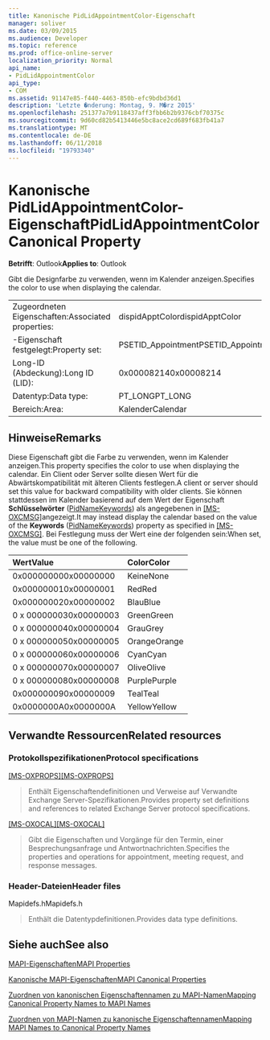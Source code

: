 ```yaml
---
title: Kanonische PidLidAppointmentColor-Eigenschaft
manager: soliver
ms.date: 03/09/2015
ms.audience: Developer
ms.topic: reference
ms.prod: office-online-server
localization_priority: Normal
api_name:
- PidLidAppointmentColor
api_type:
- COM
ms.assetid: 91147e85-f440-4463-850b-efc9bdbd36d1
description: 'Letzte �nderung: Montag, 9. M�rz 2015'
ms.openlocfilehash: 251377a7b9118437aff3fbb6b2b9376cbf70375c
ms.sourcegitcommit: 9d60cd82b5413446e5bc8ace2cd689f683fb41a7
ms.translationtype: MT
ms.contentlocale: de-DE
ms.lasthandoff: 06/11/2018
ms.locfileid: "19793340"
---
```

# <a name="pidlidappointmentcolor-canonical-property"></a><span data-ttu-id="80616-103">Kanonische PidLidAppointmentColor-Eigenschaft</span><span class="sxs-lookup"><span data-stu-id="80616-103">PidLidAppointmentColor Canonical Property</span></span>

  
  
<span data-ttu-id="80616-104">**Betrifft**: Outlook</span><span class="sxs-lookup"><span data-stu-id="80616-104">**Applies to**: Outlook</span></span> 
  
<span data-ttu-id="80616-105">Gibt die Designfarbe zu verwenden, wenn im Kalender anzeigen.</span><span class="sxs-lookup"><span data-stu-id="80616-105">Specifies the color to use when displaying the calendar.</span></span>
  
|||
|:-----|:-----|
|<span data-ttu-id="80616-106">Zugeordneten Eigenschaften:</span><span class="sxs-lookup"><span data-stu-id="80616-106">Associated properties:</span></span>  <br/> |<span data-ttu-id="80616-107">dispidApptColor</span><span class="sxs-lookup"><span data-stu-id="80616-107">dispidApptColor</span></span>  <br/> |
|<span data-ttu-id="80616-108">-Eigenschaft festgelegt:</span><span class="sxs-lookup"><span data-stu-id="80616-108">Property set:</span></span>  <br/> |<span data-ttu-id="80616-109">PSETID_Appointment</span><span class="sxs-lookup"><span data-stu-id="80616-109">PSETID_Appointment</span></span>  <br/> |
|<span data-ttu-id="80616-110">Long-ID (Abdeckung):</span><span class="sxs-lookup"><span data-stu-id="80616-110">Long ID (LID):</span></span>  <br/> |<span data-ttu-id="80616-111">0x00008214</span><span class="sxs-lookup"><span data-stu-id="80616-111">0x00008214</span></span>  <br/> |
|<span data-ttu-id="80616-112">Datentyp:</span><span class="sxs-lookup"><span data-stu-id="80616-112">Data type:</span></span>  <br/> |<span data-ttu-id="80616-113">PT_LONG</span><span class="sxs-lookup"><span data-stu-id="80616-113">PT_LONG</span></span>  <br/> |
|<span data-ttu-id="80616-114">Bereich:</span><span class="sxs-lookup"><span data-stu-id="80616-114">Area:</span></span>  <br/> |<span data-ttu-id="80616-115">Kalender</span><span class="sxs-lookup"><span data-stu-id="80616-115">Calendar</span></span>  <br/> |
   
## <a name="remarks"></a><span data-ttu-id="80616-116">Hinweise</span><span class="sxs-lookup"><span data-stu-id="80616-116">Remarks</span></span>

<span data-ttu-id="80616-117">Diese Eigenschaft gibt die Farbe zu verwenden, wenn im Kalender anzeigen.</span><span class="sxs-lookup"><span data-stu-id="80616-117">This property specifies the color to use when displaying the calendar.</span></span> <span data-ttu-id="80616-118">Ein Client oder Server sollte diesen Wert für die Abwärtskompatibilität mit älteren Clients festlegen.</span><span class="sxs-lookup"><span data-stu-id="80616-118">A client or server should set this value for backward compatibility with older clients.</span></span> <span data-ttu-id="80616-119">Sie können stattdessen im Kalender basierend auf dem Wert der Eigenschaft **Schlüsselwörter** ([PidNameKeywords](pidnamekeywords-canonical-property.md)) als angegebenen in [[MS-OXCMSG]](http://msdn.microsoft.com/library/7fd7ec40-deec-4c06-9493-1bc06b349682%28Office.15%29.aspx)angezeigt.</span><span class="sxs-lookup"><span data-stu-id="80616-119">It may instead display the calendar based on the value of the **Keywords** ([PidNameKeywords](pidnamekeywords-canonical-property.md)) property as specified in [[MS-OXCMSG]](http://msdn.microsoft.com/library/7fd7ec40-deec-4c06-9493-1bc06b349682%28Office.15%29.aspx).</span></span> <span data-ttu-id="80616-120">Bei Festlegung muss der Wert eine der folgenden sein:</span><span class="sxs-lookup"><span data-stu-id="80616-120">When set, the value must be one of the following.</span></span>
  
|<span data-ttu-id="80616-121">**Wert**</span><span class="sxs-lookup"><span data-stu-id="80616-121">**Value**</span></span>|<span data-ttu-id="80616-122">**Color**</span><span class="sxs-lookup"><span data-stu-id="80616-122">**Color**</span></span>|
|:-----|:-----|
|<span data-ttu-id="80616-123">0x00000000</span><span class="sxs-lookup"><span data-stu-id="80616-123">0x00000000</span></span>  <br/> |<span data-ttu-id="80616-124">Keine</span><span class="sxs-lookup"><span data-stu-id="80616-124">None</span></span>  <br/> |
|<span data-ttu-id="80616-125">0x00000001</span><span class="sxs-lookup"><span data-stu-id="80616-125">0x00000001</span></span>  <br/> |<span data-ttu-id="80616-126">Red</span><span class="sxs-lookup"><span data-stu-id="80616-126">Red</span></span>  <br/> |
|<span data-ttu-id="80616-127">0x00000002</span><span class="sxs-lookup"><span data-stu-id="80616-127">0x00000002</span></span>  <br/> |<span data-ttu-id="80616-128">Blau</span><span class="sxs-lookup"><span data-stu-id="80616-128">Blue</span></span>  <br/> |
|<span data-ttu-id="80616-129">0 x 00000003</span><span class="sxs-lookup"><span data-stu-id="80616-129">0x00000003</span></span>  <br/> |<span data-ttu-id="80616-130">Green</span><span class="sxs-lookup"><span data-stu-id="80616-130">Green</span></span>  <br/> |
|<span data-ttu-id="80616-131">0 x 00000004</span><span class="sxs-lookup"><span data-stu-id="80616-131">0x00000004</span></span>  <br/> |<span data-ttu-id="80616-132">Grau</span><span class="sxs-lookup"><span data-stu-id="80616-132">Grey</span></span>  <br/> |
|<span data-ttu-id="80616-133">0 x 00000005</span><span class="sxs-lookup"><span data-stu-id="80616-133">0x00000005</span></span>  <br/> |<span data-ttu-id="80616-134">Orange</span><span class="sxs-lookup"><span data-stu-id="80616-134">Orange</span></span>  <br/> |
|<span data-ttu-id="80616-135">0 x 00000006</span><span class="sxs-lookup"><span data-stu-id="80616-135">0x00000006</span></span>  <br/> |<span data-ttu-id="80616-136">Cyan</span><span class="sxs-lookup"><span data-stu-id="80616-136">Cyan</span></span>  <br/> |
|<span data-ttu-id="80616-137">0 x 00000007</span><span class="sxs-lookup"><span data-stu-id="80616-137">0x00000007</span></span>  <br/> |<span data-ttu-id="80616-138">Olive</span><span class="sxs-lookup"><span data-stu-id="80616-138">Olive</span></span>  <br/> |
|<span data-ttu-id="80616-139">0 x 00000008</span><span class="sxs-lookup"><span data-stu-id="80616-139">0x00000008</span></span>  <br/> |<span data-ttu-id="80616-140">Purple</span><span class="sxs-lookup"><span data-stu-id="80616-140">Purple</span></span>  <br/> |
|<span data-ttu-id="80616-141">0x00000009</span><span class="sxs-lookup"><span data-stu-id="80616-141">0x00000009</span></span>  <br/> |<span data-ttu-id="80616-142">Teal</span><span class="sxs-lookup"><span data-stu-id="80616-142">Teal</span></span>  <br/> |
|<span data-ttu-id="80616-143">0x0000000A</span><span class="sxs-lookup"><span data-stu-id="80616-143">0x0000000A</span></span>  <br/> |<span data-ttu-id="80616-144">Yellow</span><span class="sxs-lookup"><span data-stu-id="80616-144">Yellow</span></span>  <br/> |
   
## <a name="related-resources"></a><span data-ttu-id="80616-145">Verwandte Ressourcen</span><span class="sxs-lookup"><span data-stu-id="80616-145">Related resources</span></span>

### <a name="protocol-specifications"></a><span data-ttu-id="80616-146">Protokollspezifikationen</span><span class="sxs-lookup"><span data-stu-id="80616-146">Protocol specifications</span></span>

<span data-ttu-id="80616-147">[[MS-OXPROPS]](http://msdn.microsoft.com/library/f6ab1613-aefe-447d-a49c-18217230b148%28Office.15%29.aspx)</span><span class="sxs-lookup"><span data-stu-id="80616-147">[[MS-OXPROPS]](http://msdn.microsoft.com/library/f6ab1613-aefe-447d-a49c-18217230b148%28Office.15%29.aspx)</span></span>
  
> <span data-ttu-id="80616-148">Enthält Eigenschaftendefinitionen und Verweise auf Verwandte Exchange Server-Spezifikationen.</span><span class="sxs-lookup"><span data-stu-id="80616-148">Provides property set definitions and references to related Exchange Server protocol specifications.</span></span>
    
<span data-ttu-id="80616-149">[[MS-OXOCAL]](http://msdn.microsoft.com/library/09861fde-c8e4-4028-9346-e7c214cfdba1%28Office.15%29.aspx)</span><span class="sxs-lookup"><span data-stu-id="80616-149">[[MS-OXOCAL]](http://msdn.microsoft.com/library/09861fde-c8e4-4028-9346-e7c214cfdba1%28Office.15%29.aspx)</span></span>
  
> <span data-ttu-id="80616-150">Gibt die Eigenschaften und Vorgänge für den Termin, einer Besprechungsanfrage und Antwortnachrichten.</span><span class="sxs-lookup"><span data-stu-id="80616-150">Specifies the properties and operations for appointment, meeting request, and response messages.</span></span>
    
### <a name="header-files"></a><span data-ttu-id="80616-151">Header-Dateien</span><span class="sxs-lookup"><span data-stu-id="80616-151">Header files</span></span>

<span data-ttu-id="80616-152">Mapidefs.h</span><span class="sxs-lookup"><span data-stu-id="80616-152">Mapidefs.h</span></span>
  
> <span data-ttu-id="80616-153">Enthält die Datentypdefinitionen.</span><span class="sxs-lookup"><span data-stu-id="80616-153">Provides data type definitions.</span></span>
    
## <a name="see-also"></a><span data-ttu-id="80616-154">Siehe auch</span><span class="sxs-lookup"><span data-stu-id="80616-154">See also</span></span>



[<span data-ttu-id="80616-155">MAPI-Eigenschaften</span><span class="sxs-lookup"><span data-stu-id="80616-155">MAPI Properties</span></span>](mapi-properties.md)
  
[<span data-ttu-id="80616-156">Kanonische MAPI-Eigenschaften</span><span class="sxs-lookup"><span data-stu-id="80616-156">MAPI Canonical Properties</span></span>](mapi-canonical-properties.md)
  
[<span data-ttu-id="80616-157">Zuordnen von kanonischen Eigenschaftennamen zu MAPI-Namen</span><span class="sxs-lookup"><span data-stu-id="80616-157">Mapping Canonical Property Names to MAPI Names</span></span>](mapping-canonical-property-names-to-mapi-names.md)
  
[<span data-ttu-id="80616-158">Zuordnen von MAPI-Namen zu kanonische Eigenschaftennamen</span><span class="sxs-lookup"><span data-stu-id="80616-158">Mapping MAPI Names to Canonical Property Names</span></span>](mapping-mapi-names-to-canonical-property-names.md)

